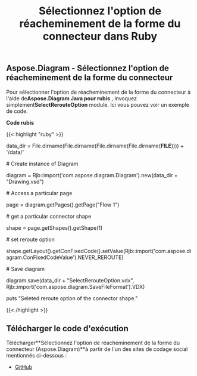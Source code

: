 ﻿---
title: Sélectionnez l'option de réacheminement de la forme du connecteur dans Ruby
type: docs
weight: 90
url: /fr/java/select-reroute-option-of-the-connector-shape-in-ruby/
---
## **Aspose.Diagram - Sélectionnez l'option de réacheminement de la forme du connecteur**
 Pour sélectionner l'option de réacheminement de la forme du connecteur à l'aide de**Aspose.Diagram Java pour rubis** , invoquez simplement**SelectRerouteOption** module. Ici vous pouvez voir un exemple de code.

**Code rubis**

{{< highlight "ruby" >}}

 data_dir = File.dirname(File.dirname(File.dirname(File.dirname(__FILE__)))) + '/data/'

\# Create instance of Diagram

diagram = Rjb::import('com.aspose.diagram.Diagram').new(data_dir + "Drawing.vsd")

\# Access a particular page

page = diagram.getPages().getPage("Flow 1")

\# get a particular connector shape

shape = page.getShapes().getShape(1)

\# set reroute option

shape.getLayout().getConFixedCode().setValue(Rjb::import('com.aspose.diagram.ConFixedCodeValue').NEVER_REROUTE)

\# Save diagram

diagram.save(data_dir + "SelectRerouteOption.vdx", Rjb::import('com.aspose.diagram.SaveFileFormat').VDX)

puts "Seleted reroute option of the connector shape."

{{< /highlight >}}
## **Télécharger le code d'exécution**
 Télécharger**Sélectionnez l'option de réacheminement de la forme du connecteur (Aspose.Diagram)**à partir de l'un des sites de codage social mentionnés ci-dessous :

- [GitHub](https://github.com/asposediagram/Aspose.Diagram-for-Java/blob/master/Plugins/Aspose_Diagram_Java_for_Ruby/lib/asposediagramjava/Shapes/selectrerouteoption.rb)
